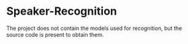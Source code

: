 # Speaker-Recognition

The project does not contain the models used for recognition, but the source code is present to obtain them. 
